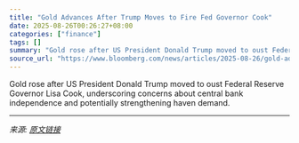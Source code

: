 ```yaml
---
title: "Gold Advances After Trump Moves to Fire Fed Governor Cook"
date: 2025-08-26T00:26:27+08:00
categories: ["finance"]
tags: []
summary: "Gold rose after US President Donald Trump moved to oust Federal Reserve Governor Lisa Cook, underscoring concerns about central bank independence and potentially strengthening haven demand."
source_url: "https://www.bloomberg.com/news/articles/2025-08-26/gold-advances-after-trump-moves-to-remove-fed-governor-cook"
---
```


Gold rose after US President Donald Trump moved to oust Federal Reserve Governor Lisa Cook, underscoring concerns about central bank independence and potentially strengthening haven demand.

---

*来源: [原文链接](https://www.bloomberg.com/news/articles/2025-08-26/gold-advances-after-trump-moves-to-remove-fed-governor-cook)*
